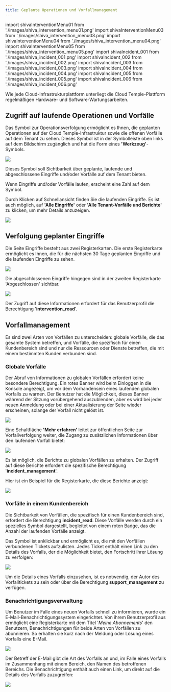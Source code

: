 ```yaml
---
title: Geplante Operationen und Vorfallmanagement
---
```

import shivaInterventionMenu01 from './images/shiva_intervention_menu01.png'
import shivaInterventionMenu03 from './images/shiva_intervention_menu03.png'
import shivaInterventionMenu04 from './images/shiva_intervention_menu04.png'
import shivaInterventionMenu05 from './images/shiva_intervention_menu05.png'
import shivaIncident_001 from './images/shiva_incident_001.png'
import shivaIncident_002 from './images/shiva_incident_002.png'
import shivaIncident_003 from './images/shiva_incident_003.png'
import shivaIncident_004 from './images/shiva_incident_004.png'
import shivaIncident_005 from './images/shiva_incident_005.png'
import shivaIncident_006 from './images/shiva_incident_006.png'

Wie jede Cloud-Infrastrukturplattform unterliegt die Cloud Temple-Plattform regelmäßigen Hardware- und Software-Wartungsarbeiten.

## Zugriff auf laufende Operationen und Vorfälle

Das Symbol zur Operationsverfolgung ermöglicht es Ihnen, die geplanten Operationen auf der Cloud Temple-Infrastruktur sowie die offenen Vorfälle auf dem Tenant zu sehen. Dieses Symbol ist in der Symbolleiste oben links auf dem Bildschirm zugänglich und hat die Form eines __'Werkzeug'__-Symbols.

<img src={shivaInterventionMenu01} />

Dieses Symbol soll Sichtbarkeit über geplante, laufende und abgeschlossene Eingriffe und/oder Vorfälle auf dem Tenant bieten.

Wenn Eingriffe und/oder Vorfälle laufen, erscheint eine Zahl auf dem Symbol.

Durch Klicken auf Schnellansicht finden Sie die laufenden Eingriffe. Es ist auch möglich, auf __'Alle Eingriffe'__ oder __'Alle Tenant-Vorfälle und Berichte'__ zu klicken, um mehr Details anzuzeigen.

<img src={shivaInterventionMenu03} />

## Verfolgung geplanter Eingriffe

Die Seite Eingriffe besteht aus zwei Registerkarten. Die erste Registerkarte ermöglicht es Ihnen, die für die nächsten 30 Tage geplanten Eingriffe und die laufenden Eingriffe zu sehen.

<img src={shivaInterventionMenu04} />

Die abgeschlossenen Eingriffe hingegen sind in der zweiten Registerkarte 'Abgeschlossen' sichtbar.

<img src={shivaInterventionMenu05} />

Der Zugriff auf diese Informationen erfordert für das Benutzerprofil die Berechtigung '__intervention_read__'.

## Vorfallmanagement

Es sind zwei Arten von Vorfällen zu unterscheiden: globale Vorfälle, die das gesamte System betreffen, und Vorfälle, die spezifisch für einen Kundenbereich sind und nur die Ressourcen oder Dienste betreffen, die mit einem bestimmten Kunden verbunden sind.

### Globale Vorfälle

Der Abruf von Informationen zu globalen Vorfällen erfordert keine besondere Berechtigung. Ein rotes Banner wird beim Einloggen in die Konsole angezeigt, um vor dem Vorhandensein eines laufenden globalen Vorfalls zu warnen. Der Benutzer hat die Möglichkeit, dieses Banner während der Sitzung vorübergehend auszublenden, aber es wird bei jeder neuen Anmeldung oder bei einer Aktualisierung der Seite wieder erscheinen, solange der Vorfall nicht gelöst ist.

<img src={shivaIncident_001} />

Eine Schaltfläche __'Mehr erfahren'__ leitet zur öffentlichen Seite zur Vorfallverfolgung weiter, die Zugang zu zusätzlichen Informationen über den laufenden Vorfall bietet:

<img src={shivaIncident_002} />

Es ist möglich, die Berichte zu globalen Vorfällen zu erhalten. Der Zugriff auf diese Berichte erfordert die spezifische Berechtigung '__incident_management__'.

Hier ist ein Beispiel für die Registerkarte, die diese Berichte anzeigt:

<img src={shivaIncident_003} />

### Vorfälle in einem Kundenbereich

Die Sichtbarkeit von Vorfällen, die spezifisch für einen Kundenbereich sind, erfordert die Berechtigung __incident_read__. Diese Vorfälle werden durch ein spezielles Symbol dargestellt, begleitet von einem roten Badge, das die Anzahl der laufenden Vorfälle anzeigt.

Das Symbol ist anklickbar und ermöglicht es, die mit den Vorfällen verbundenen Tickets aufzulisten. Jedes Ticket enthält einen Link zu den Details des Vorfalls, der die Möglichkeit bietet, den Fortschritt ihrer Lösung zu verfolgen:

<img src={shivaIncident_004} />

Um die Details eines Vorfalls einzusehen, ist es notwendig, der Autor des Vorfalltickets zu sein oder über die Berechtigung __support_management__ zu verfügen.

### Benachrichtigungsverwaltung

Um Benutzer im Falle eines neuen Vorfalls schnell zu informieren, wurde ein E-Mail-Benachrichtigungssystem eingerichtet. Von ihrem Benutzerprofil aus ermöglicht eine Registerkarte mit dem Titel '*Meine Abonnements*' den Benutzern, Benachrichtigungen für beide Arten von Vorfällen zu abonnieren. So erhalten sie kurz nach der Meldung oder Lösung eines Vorfalls eine E-Mail.

<img src={shivaIncident_005} />

Der Betreff der E-Mail gibt die Art des Vorfalls an und, im Falle eines Vorfalls im Zusammenhang mit einem Bereich, den Namen des betroffenen Bereichs. Die Benachrichtigung enthält auch einen Link, um direkt auf die Details des Vorfalls zuzugreifen:

<img src={shivaIncident_006} />

